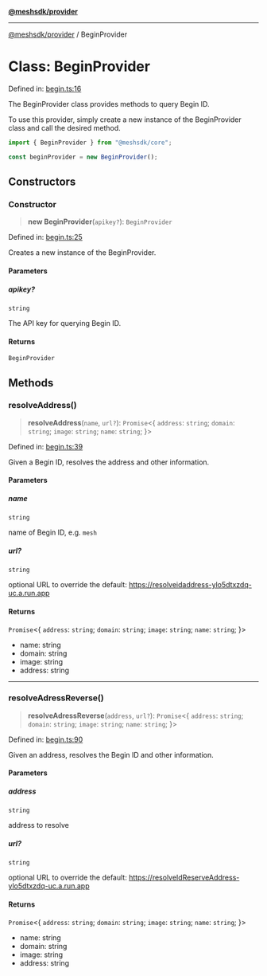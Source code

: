 [**@meshsdk/provider**](../README.md)

***

[@meshsdk/provider](../globals.md) / BeginProvider

# Class: BeginProvider

Defined in: [begin.ts:16](https://github.com/MeshJS/mesh/blob/1abde1553cbd7cf2cf4e40197fc0de9e4a7d0f49/packages/mesh-provider/src/begin.ts#L16)

The BeginProvider class provides methods to query Begin ID.

To use this provider, simply create a new instance of the BeginProvider class and call the desired method.

```typescript
import { BeginProvider } from "@meshsdk/core";

const beginProvider = new BeginProvider();
```

## Constructors

### Constructor

> **new BeginProvider**(`apikey?`): `BeginProvider`

Defined in: [begin.ts:25](https://github.com/MeshJS/mesh/blob/1abde1553cbd7cf2cf4e40197fc0de9e4a7d0f49/packages/mesh-provider/src/begin.ts#L25)

Creates a new instance of the BeginProvider.

#### Parameters

##### apikey?

`string`

The API key for querying Begin ID.

#### Returns

`BeginProvider`

## Methods

### resolveAddress()

> **resolveAddress**(`name`, `url?`): `Promise`\<\{ `address`: `string`; `domain`: `string`; `image`: `string`; `name`: `string`; \}\>

Defined in: [begin.ts:39](https://github.com/MeshJS/mesh/blob/1abde1553cbd7cf2cf4e40197fc0de9e4a7d0f49/packages/mesh-provider/src/begin.ts#L39)

Given a Begin ID, resolves the address and other information.

#### Parameters

##### name

`string`

name of Begin ID, e.g. `mesh`

##### url?

`string`

optional URL to override the default: https://resolveidaddress-ylo5dtxzdq-uc.a.run.app

#### Returns

`Promise`\<\{ `address`: `string`; `domain`: `string`; `image`: `string`; `name`: `string`; \}\>

- name: string
- domain: string
- image: string
- address: string

***

### resolveAdressReverse()

> **resolveAdressReverse**(`address`, `url?`): `Promise`\<\{ `address`: `string`; `domain`: `string`; `image`: `string`; `name`: `string`; \}\>

Defined in: [begin.ts:90](https://github.com/MeshJS/mesh/blob/1abde1553cbd7cf2cf4e40197fc0de9e4a7d0f49/packages/mesh-provider/src/begin.ts#L90)

Given an address, resolves the Begin ID and other information.

#### Parameters

##### address

`string`

address to resolve

##### url?

`string`

optional URL to override the default: https://resolveIdReserveAddress-ylo5dtxzdq-uc.a.run.app

#### Returns

`Promise`\<\{ `address`: `string`; `domain`: `string`; `image`: `string`; `name`: `string`; \}\>

- name: string
- domain: string
- image: string
- address: string
